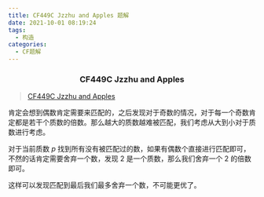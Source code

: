 ```yaml
---
title: CF449C Jzzhu and Apples 题解
date: 2021-10-01 08:19:24
tags:
  - 构造
categories:
  - CF题解
---
```


<h3><center>CF449C Jzzhu and Apples</center></h3>

> [CF449C Jzzhu and Apples](https://www.luogu.com.cn/problem/CF449C)

肯定会想到偶数肯定需要来匹配的，之后发现对于奇数的情况，对于每一个奇数肯定都是若干个质数的倍数。那么越大的质数越难被匹配，我们考虑从大到小对于质数进行考虑。

对于当前质数 $p$ 找到所有没有被匹配过的数，如果有偶数个直接进行匹配即可，不然的话肯定需要舍弃一个数，发现 $2$ 是一个质数，那么我们舍弃一个 $2$ 的倍数即可。

这样可以发现匹配到最后我们最多舍弃一个数，不可能更优了。




